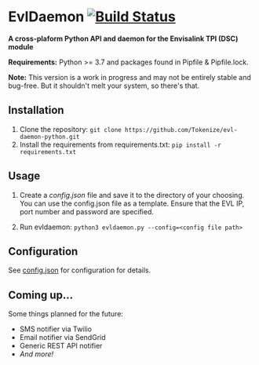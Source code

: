 # EvlDaemon [![Build Status](https://travis-ci.org/Tokenize/evl-daemon-python.png)](https://travis-ci.org/Tokenize/evl-daemon-python)

**A cross-plaform Python API and daemon for the Envisalink TPI (DSC) module**

**Requirements:** Python >= 3.7 and packages found in Pipfile & Pipfile.lock.

**Note:** This version is a work in progress and may not be entirely stable and bug-free.
But it shouldn't melt your system, so there's that.

## Installation

1. Clone the repository: `git clone https://github.com/Tokenize/evl-daemon-python.git`
2. Install the requirements from requirements.txt: `pip install -r requirements.txt`

## Usage

1. Create a *config.json* file and save it to the directory of your choosing. You can use the config.json file as a
template. Ensure that the EVL IP, port number and password are specified.

2.  Run evldaemon: `python3 evldaemon.py --config=<config file path>`

## Configuration

See [config.json](config.json) for configuration for details.

## Coming up...

Some things planned for the future:

* SMS notifier via Twilio
* Email notifier via SendGrid
* Generic REST API notifier
* *And more!*
